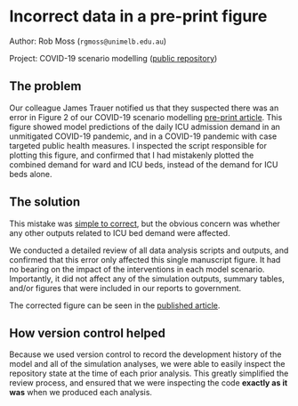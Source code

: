 # Incorrect data in a pre-print figure

Author: Rob Moss (`rgmoss@unimelb.edu.au`)

Project: COVID-19 scenario modelling ([public repository](https://bitbucket.org/robmoss/covid19-aus-scenario-model))

## The problem

Our colleague James Trauer notified us that they suspected there was an error in Figure 2 of our COVID-19 scenario modelling [pre-print article](https://doi.org/10.1101/2020.04.07.20056184).
This figure showed model predictions of the daily ICU admission demand in an unmitigated COVID-19 pandemic, and in a COVID-19 pandemic with case targeted public health measures.
I inspected the script responsible for plotting this figure, and confirmed that I had mistakenly plotted the combined demand for ward and ICU beds, instead of the demand for ICU beds alone.

## The solution

This mistake was [simple to correct](https://bitbucket.org/robmoss/covid19-aus-scenario-model/commits/7ed7d45f731e153f72b77b83c81a6a3aac888995), but the obvious concern was whether any other outputs related to ICU bed demand were affected.

We conducted a detailed review of all data analysis scripts and outputs, and confirmed that this error only affected this single manuscript figure.
It had no bearing on the impact of the interventions in each model scenario.
Importantly, it did not affect any of the simulation outputs, summary tables, and/or figures that were included in our reports to government.

The corrected figure can be seen in the [published article](https://doi.org/10.3201/eid2612.202530).

## How version control helped

Because we used version control to record the development history of the model and all of the simulation analyses, we were able to easily inspect the repository state at the time of each prior analysis.
This greatly simplified the review process, and ensured that we were inspecting the code **exactly as it was** when we produced each analysis.
